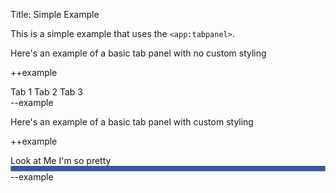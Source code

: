 Title: Simple Example

This is a simple example that uses the `<app:tabpanel>`.
  
<style>
  div.styled .tabpanel a:hover
  {
    background-color:#3B5998;
    color:#fff;
    font-weight:bold;
    opacity:0.99;
  }
  div.styled .tab_inactive
  {
    border-bottom:none; 
    background-color:#fff;
    color:#111;
    font-weight:bold;
    opacity:0.4;
  }
  div.styled .tab_active
  {
    border-bottom:2px solid #3B5998; 
    background-color:#3B5998;
    color:#fff;
    font-weight:bold;
    opacity:0.99;
  }
  #my_tab_divider
  {
    border:1px solid #999;
    border-top:none;
    padding-bottom:5px;
    height:3px;
    background-color:#3B5998;
  }
</style>

Here's an example of a basic tab panel with no custom styling

++example
<div class="styled">
   	<app:tabpanel id="contentmenu" initial="tab1">
     		<tab name="tab1">Tab 1</tab>
     		<tab name="tab2">Tab 2</tab>
     		<tab name="tab3">Tab 3</tab>
   	</app:tabpanel>
</div>
--example

Here's an example of a basic tab panel with custom styling

++example
<div class="styled">
	<app:tabpanel id="styled_tab" initial="tab1">
		<tab name="tab1">Look</tab>
		<tab name="tab2">at Me</tab>
		<tab name="tab3">I'm so pretty</tab>
	</app:tabpanel>
	<div id="my_tab_divider"></div>  
</div>
--example
